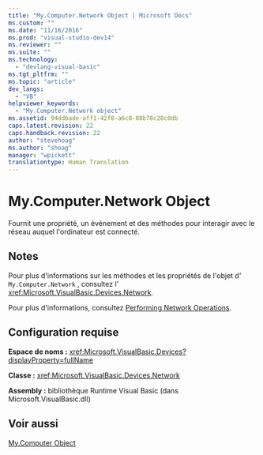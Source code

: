 ```yaml
---
title: "My.Computer.Network Object | Microsoft Docs"
ms.custom: ""
ms.date: "11/16/2016"
ms.prod: "visual-studio-dev14"
ms.reviewer: ""
ms.suite: ""
ms.technology: 
  - "devlang-visual-basic"
ms.tgt_pltfrm: ""
ms.topic: "article"
dev_langs: 
  - "VB"
helpviewer_keywords: 
  - "My.Computer.Network object"
ms.assetid: 94ddbade-aff1-42f8-a6c8-88b78c28c0db
caps.latest.revision: 22
caps.handback.revision: 22
author: "stevehoag"
ms.author: "shoag"
manager: "wpickett"
translationtype: Human Translation
---
```

# My.Computer.Network Object
Fournit une propriété, un événement et des méthodes pour interagir avec le réseau auquel l'ordinateur est connecté.  
  
## Notes  
 Pour plus d'informations sur les méthodes et les propriétés de l'objet d' `My.Computer.Network` , consultez l' <xref:Microsoft.VisualBasic.Devices.Network>.  
  
 Pour plus d'informations, consultez [Performing Network Operations](../../../visual-basic/developing-apps/programming/computer-resources/performing-network-operations.md).  
  
## Configuration requise  
 **Espace de noms :** <xref:Microsoft.VisualBasic.Devices?displayProperty=fullName>  
  
 **Classe :** <xref:Microsoft.VisualBasic.Devices.Network>  
  
 **Assembly :** bibliothèque Runtime Visual Basic \(dans Microsoft.VisualBasic.dll\)  
  
## Voir aussi  
 [My.Computer Object](../../../visual-basic/language-reference/objects/my-computer-object.md)